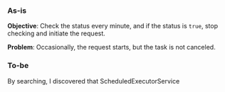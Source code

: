 ### As-is

**Objective**: Check the status every minute, and if the status is `true`, stop checking and initiate the request.

**Problem**: Occasionally, the request starts, but the task is not canceled.

### To-be

By searching, I discovered that ScheduledExecutorService 
